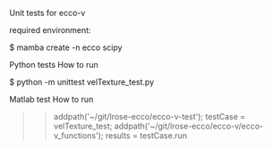 

Unit tests for ecco-v

required environment:

$ mamba create -n ecco scipy


Python tests
How to run

$ python -m unittest velTexture_test.py 

Matlab test
How to run


>> addpath('~/git/lrose-ecco/ecco-v-test');
>> testCase = velTexture_test; 
>> addpath('~/git/lrose-ecco/ecco-v/ecco-v_functions');
results = testCase.run



